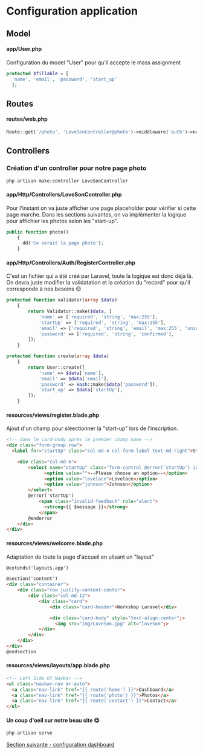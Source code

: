 # Configuration application

## Model

#### app/User.php
Configuration du model "User" pour qu'il accepte le mass assignment
```php
protected $fillable = [
  'name', 'email', 'password', 'start_up'
  ];
```

## Routes

#### routes/web.php

```php
Route::get('/photo', 'LoveSonController@photo')->middleware('auth')->name('photo');
```

## Controllers

### Création d'un controller pour notre page photo
```bash
php artisan make:controller LoveSonController
```

#### app/Http/Controllers/LoveSonController.php
Pour l'instant on va juste afficher une page placeholder pour vérifier si cette page marche. Dans les sections suivantes, on va implémenter la logique pour affichier les photos selon les "start-up".
```php
public function photo()
    {
      dd('Ce serait la page photo');
    }
```

#### app/Http/Controllers/Auth/RegisterController.php
C'est un fichier qui a été créé par Laravel, toute la logique est donc déjà là. On devra juste modifier la validatation et la création du "record" pour qu'il corresponde à nos besoins :wink:
```php
protected function validator(array $data)
    {
        return Validator::make($data, [
            'name' => ['required', 'string', 'max:255'],
            'startUp' => ['required', 'string', 'max:255'],
            'email' => ['required', 'string', 'email', 'max:255', 'unique:users'],
            'password' => ['required', 'string', 'confirmed'],
        ]);
    }
```
```php
protected function create(array $data)
    {
        return User::create([
            'name' => $data['name'],
            'email' => $data['email'],
            'password' => Hash::make($data['password']),
            'start_up' => $data['startUp'],
        ]);
    }
```


#### resources/views/register.blade.php
Ajout d'un champ pour sléectionner la "start-up" lors de l'inscription.
```html
<!-- dans le card-body après le premier champ name -->
<div class="form-group row">
  <label for="startUp" class="col-md-4 col-form-label text-md-right">Start up</label>

    <div class="col-md-6">
        <select name="startUp" class="form-control @error('startUp') is-invalid @enderror">
              <option value="">--Please choose an option--</option>
              <option value="lovelace">Lovelace</option>
              <option value="johnson">Johnson</option>
        </select>
        @error('startUp')
            <span class="invalid-feedback" role="alert">
              <strong>{{ $message }}</strong>
            </span>
        @enderror
    </div>
</div>
```

#### resources/views/welcome.blade.php
Adaptation de toute la page d'accueil en ulisant un "layout"
```html
@extends('layouts.app')

@section('content')
<div class="container">
    <div class="row justify-content-center">
        <div class="col-md-12">
            <div class="card">
                <div class="card-header">Workshop Laravel</div>

                <div class="card-body" style="text-align:center";>
                  <img src="img/LoveSon.jpg" alt="loveSon";>
            </div>
        </div>
    </div>
</div>
@endsection
```

#### resources/views/layouts/app.blade.php
```html
<!-- Left Side Of Navbar -->
<ul class="navbar-nav mr-auto">
  <a class="nav-link" href="{{ route('home') }}">Dashboard</a>
  <a class="nav-link" href="{{ route('photo') }}">Photos</a>
  <a class="nav-link" href="{{ route('contact') }}">Contact</a>
</ul>
```

#### Un coup d'oeil sur notre beau site :yum:
```bash
php artisan serve
```
[Section suivante - configuration dashboard](4.configuration_dashboard.md)
